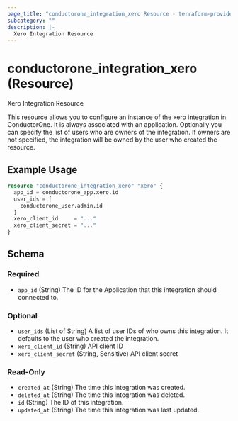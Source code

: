 ```yaml
---
page_title: "conductorone_integration_xero Resource - terraform-provider-conductorone"
subcategory: ""
description: |-
  Xero Integration Resource
---
```


# conductorone_integration_xero (Resource)

Xero Integration Resource

This resource allows you to configure an instance of the xero integration in ConductorOne.
It is always associated with an application. Optionally you can specify the list of users who are owners of the integration.
If owners are not specified, the integration will be owned by the user who created the resource.

## Example Usage

```terraform
resource "conductorone_integration_xero" "xero" {
  app_id = conductorone_app.xero.id
  user_ids = [
    conductorone_user.admin.id
  ]
  xero_client_id     = "..."
  xero_client_secret = "..."
}
```

<!-- schema generated by tfplugindocs -->
## Schema

### Required

- `app_id` (String) The ID for the Application that this integration should connected to.

### Optional

- `user_ids` (List of String) A list of user IDs of who owns this integration. It defaults to the user who created the integration.
- `xero_client_id` (String) API client ID
- `xero_client_secret` (String, Sensitive) API client secret

### Read-Only

- `created_at` (String) The time this integration was created.
- `deleted_at` (String) The time this integration was deleted.
- `id` (String) The ID of this integration.
- `updated_at` (String) The time this integration was last updated.

